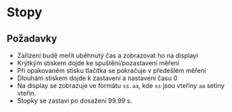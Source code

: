 # Stopy

## Požadavky

- Zařízení budě meřit uběhnutý čas a zobrazovat ho na displayi
- Krýtkým stiskem dojde ke spuštění/pozastavení měření
- Při opakovaném stisku tlačítka se pokračuje v předešlém měření
- Dlouhám stiskem dojde k zastavení a nastavení času 0
- Na display se zobrazuje ve formátu `ss.aa`, kde `ss` jsou vteřiny `aa` setiny vteřin.
- Stopky se zastaví po dosažení 99.99 s.